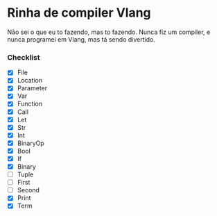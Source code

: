 # Rinha de compiler Vlang

Não sei o que eu to fazendo, mas to fazendo. Nunca fiz um compiler, e nunca programei em Vlang, mas tá sendo divertido.

### Checklist
- [x] File
- [x] Location
- [x] Parameter
- [x] Var
- [x] Function
- [x] Call
- [x] Let
- [x] Str
- [x] Int
- [x] BinaryOp
- [x] Bool
- [x] If
- [x] Binary
- [ ] Tuple
- [ ] First
- [ ] Second
- [x] Print
- [x] Term

